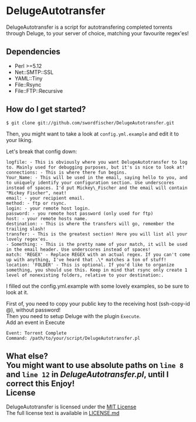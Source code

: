 DelugeAutotransfer
==================

DelugeAutotransfer is a script for autotransfering completed torrents through Deluge, to your server of choice, matching your favourite regex'es!


Dependencies
------------

* Perl >=5.12
* Net::SMTP::SSL
* YAML::Tiny
* File::Rsync
* File::FTP::Recursive

How do I get started?
---------------------

    $ git clone git://github.com/swordfischer/DelugeAutotransfer.git

Then, you might want to take a look at `config.yml.example` and edit it to your liking.

Let's break that config down:

    logfile: - This is obviously where you want DelugeAutotransfer to log to. Mainly used for debugging purposes, but it's is nice to look at!  
    connections: - This is where there fun begins.  
    Your_Name: - This will be used in the email, saying hello to you, and to uniquely identify your configuration section. Use underscores instead of spaces. I'd put Mickey\_Fischer and the email will contain "Mickey Fischer", neat!  
    email: - your recipient email.  
    method: - ftp or rsync.  
    login: - your remote host login.  
    password: - you remote host password (only used for ftp)  
    host: - your remote hosts name.  
    destination: - This is where the transfers will go, remember the trailing slash!  
    transfer: - This is the greatest section! Here you will list all your lovely regex'es.  
    - Something: - This is the pretty name of your match, it will be used in the email header. Use underscores instead of spaces!  
    match: 'REGEX' - Replace REGEX with an actual regex. If you can't come up with anything, I've heard that .\* matches a ton of stuff!  
    location: 'FOLDER' - This is optional. If you'd like to organize something, you should use this. Keep in mind that rsync only create 1 level of nonexisting folders, relative to your destination:.  

I filled out the config.yml.example with some lovely examples, so be sure to look at it.  

First of, you need to copy your public key to the receiving host (ssh-copy-id <user>@<host>), without password!  
Then you need to setup Deluge with the plugin `Execute`.  
Add an event in Execute  
   
    Event: Torrent Complete
    Command: /path/to/your/script/DelugeAutotransfer.pl

What else?  
You might want to use absolute paths on `line 8` and `line 12` in *DelugeAutotransfer.pl*, until I correct this
Enjoy!  
License
-------
DelugeAutotransfer is licensed under the [MIT License](http://en.wikipedia.org/wiki/MIT_License)  
The full license text is available in [LICENSE.md](https://github.com/swordfischer/DelugeAutotransfer/blob/master/LICENSE.md)  
